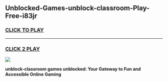 
## Unblocked-Games-unblock-classroom-Play-Free-i83jr
<h3>
<a href="https://premium76.site?title=unblock-classroom&ref=20M">CLICK TO PLAY</a></h3>
<hr>

<h3>
<a href="https://premium76.site?title=unblock-classroom&ref=20M">CLICK 2 PLAY</a>
  
</h3>

<a href="https://premium76.site?title=unblock-classroom&ref=19M"><img src="https://clearcache.store/games.png"></a>


**unblock-classroom games unblocked: Your Gateway to Fun and Accessible Online Gaming**
